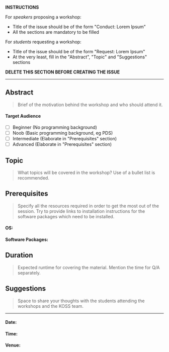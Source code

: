 **INSTRUCTIONS**

For *speakers* proposing a workshop:
* Title of the issue should be of the form "Conduct: Lorem Ipsum"
* All the sections are mandatory to be filled

For *students* requesting a workshop:
* Title of the issue should be of the form "Request: Lorem Ipsum"
* At the very least, fill in the "Abstract", "Topic" and "Suggestions" sections 

**DELETE THIS SECTION BEFORE CREATING THE ISSUE**

-------

## Abstract
> Brief of the motivation behind the workshop and who should attend it.

#### Target Audience
- [ ] Beginner (No programming background)
- [ ] Noob (Basic programming background, eg PDS)
- [ ] Intermediate (Elaborate in "Prerequisites" section)
- [ ] Advanced (Elaborate in "Prerequisites" section)

## Topic
> What topics will be covered in the workshop?
> Use of a bullet list is recommended.

## Prerequisites
> Specify all the resources required in order to get the most out of the session.
> Try to provide links to installation instructions for the software packages which need to be installed.

#### OS:
#### Software Packages:

## Duration
> Expected runtime for covering the material.
> Mention the time for Q/A separately.


## Suggestions
> Space to share your thoughts with the students attending the workshops and the KOSS team.

-------

#### Date:
#### Time:
#### Venue:
